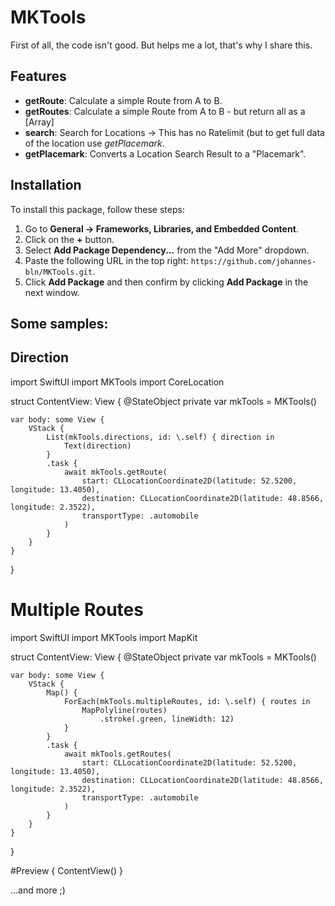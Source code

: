 # MKTools

First of all, the code isn't good. But helps me a lot, that's why I share this.

## Features

- **getRoute**: Calculate a simple Route from A to B.
- **getRoutes**: Calculate a simple Route from A to B - but return all as a [Array]
- **search**: Search for Locations -> This has no Ratelimit (but to get full data of the location use *getPlacemark*.
- **getPlacemark**: Converts a Location Search Result to a "Placemark".

## Installation

To install this package, follow these steps:

1. Go to **General -> Frameworks, Libraries, and Embedded Content**.
2. Click on the **+** button.
3. Select **Add Package Dependency...** from the "Add More" dropdown.
4. Paste the following URL in the top right: `https://github.com/johannes-bln/MKTools.git`.
5. Click **Add Package** and then confirm by clicking **Add Package** in the next window.

## Some samples:

## Direction

import SwiftUI
import MKTools
import CoreLocation

struct ContentView: View {
    @StateObject private var mkTools = MKTools()

    var body: some View {
        VStack {
            List(mkTools.directions, id: \.self) { direction in
                Text(direction)
            }
            .task {
                await mkTools.getRoute(
                    start: CLLocationCoordinate2D(latitude: 52.5200, longitude: 13.4050),
                    destination: CLLocationCoordinate2D(latitude: 48.8566, longitude: 2.3522),
                    transportType: .automobile
                )
            }
        }
    }
}

# Multiple Routes

import SwiftUI
import MKTools
import MapKit

struct ContentView: View {
    @StateObject private var mkTools = MKTools()

    var body: some View {
        VStack {
            Map() {
                ForEach(mkTools.multipleRoutes, id: \.self) { routes in
                    MapPolyline(routes)
                        .stroke(.green, lineWidth: 12)
                }
            }
            .task {
                await mkTools.getRoutes(
                    start: CLLocationCoordinate2D(latitude: 52.5200, longitude: 13.4050),
                    destination: CLLocationCoordinate2D(latitude: 48.8566, longitude: 2.3522),
                    transportType: .automobile
                )
            }
        }
    }
}

#Preview {
    ContentView()
}

...and more ;) 

